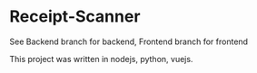 # Receipt-Scanner

See Backend branch for backend, Frontend branch for frontend

This project was written in nodejs, python, vuejs.


